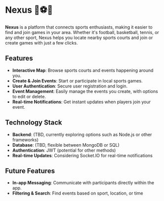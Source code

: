 # Nexus 🏀⚽🎾

**Nexus** is a platform that connects sports enthusiasts, making it easier to find and join games in your area. Whether it's football, basketball, tennis, or any other sport, Nexus helps you locate nearby sports courts and join or create games with just a few clicks.

## Features

- **Interactive Map**: Browse sports courts and events happening around you.
- **Create & Join Events**: Start or participate in local sports games.
- **User Authentication**: Secure user registration and login.
- **Event Management**: Easily manage the events you create, with options to edit or delete.
- **Real-time Notifications**: Get instant updates when players join your event.

## Technology Stack

- **Backend**: (TBD, currently exploring options such as Node.js or other frameworks)
- **Database**: (TBD, flexible between MongoDB or SQL)
- **Authentication**: JWT (potential for other methods)
- **Real-time Updates**: Considering Socket.IO for real-time notifications

## Future Features

- **In-app Messaging**: Communicate with participants directly within the app.
- **Filtering & Search**: Find events based on sport, location, or time
